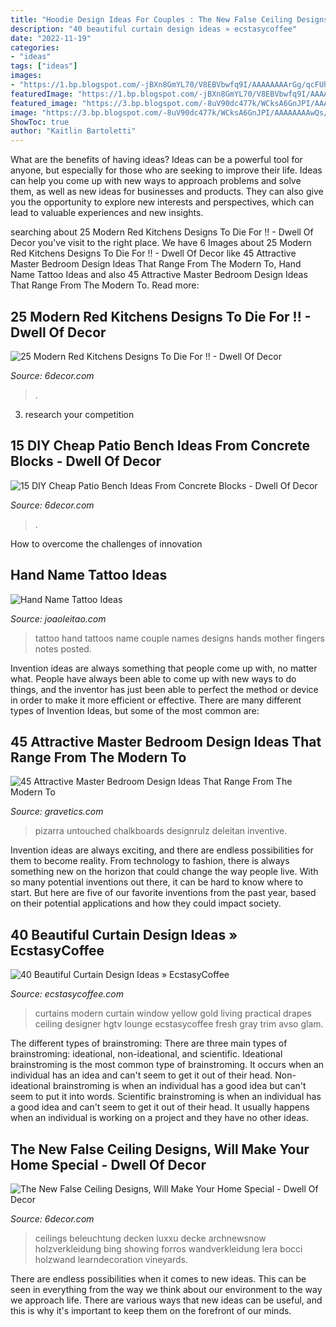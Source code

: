 ```yaml
---
title: "Hoodie Design Ideas For Couples : The New False Ceiling Designs, Will Make Your Home Special"
description: "40 beautiful curtain design ideas » ecstasycoffee"
date: "2022-11-19"
categories:
- "ideas"
tags: ["ideas"]
images:
- "https://1.bp.blogspot.com/-jBXn8GmYL70/V8EBVbwfq9I/AAAAAAAArGg/qcFUhdSyk5AZ3CyYZYnvn_v0RujBTStOgCLcB/s1600/27.jpg"
featuredImage: "https://1.bp.blogspot.com/-jBXn8GmYL70/V8EBVbwfq9I/AAAAAAAArGg/qcFUhdSyk5AZ3CyYZYnvn_v0RujBTStOgCLcB/s1600/27.jpg"
featured_image: "https://3.bp.blogspot.com/-8uV90dc477k/WCksA6GnJPI/AAAAAAAAwQs/ew5Sl62rckMbpsxhDMSDSTi0l5CAyJ69wCLcB/s1600/325235.jpg"
image: "https://3.bp.blogspot.com/-8uV90dc477k/WCksA6GnJPI/AAAAAAAAwQs/ew5Sl62rckMbpsxhDMSDSTi0l5CAyJ69wCLcB/s1600/325235.jpg"
ShowToc: true
author: "Kaitlin Bartoletti"
---
```



What are the benefits of having ideas?
Ideas can be a powerful tool for anyone, but especially for those who are seeking to improve their life. Ideas can help you come up with new ways to approach problems and solve them, as well as new ideas for businesses and products. They can also give you the opportunity to explore new interests and perspectives, which can lead to valuable experiences and new insights.

	

		
searching about 25 Modern Red Kitchens Designs To Die For !! - Dwell Of Decor you've visit to the right place. We have 6 Images about 25 Modern Red Kitchens Designs To Die For !! - Dwell Of Decor like 45 Attractive Master Bedroom Design Ideas That Range From The Modern To, Hand Name Tattoo Ideas and also 45 Attractive Master Bedroom Design Ideas That Range From The Modern To. Read more:
		
    
## 25 Modern Red Kitchens Designs To Die For !! - Dwell Of Decor

<img loading=lazy src="https://1.bp.blogspot.com/-jBXn8GmYL70/V8EBVbwfq9I/AAAAAAAArGg/qcFUhdSyk5AZ3CyYZYnvn_v0RujBTStOgCLcB/s1600/27.jpg" onerror="this.onerror=null;this.src='https://tse2.mm.bing.net/th?id=OIP.9603roDIMhyZbiMzNrfUvQHaE5&amp;pid=15.1';" alt="25 Modern Red Kitchens Designs To Die For !! - Dwell Of Decor">

_Source: 6decor.com_

>. 

	

3. research your competition 

    
## 15 DIY Cheap Patio Bench Ideas From Concrete Blocks - Dwell Of Decor

<img loading=lazy src="https://3.bp.blogspot.com/-8uV90dc477k/WCksA6GnJPI/AAAAAAAAwQs/ew5Sl62rckMbpsxhDMSDSTi0l5CAyJ69wCLcB/s1600/325235.jpg" onerror="this.onerror=null;this.src='https://tse4.mm.bing.net/th?id=OIP.pqRrmJUo2D0CMiHsgcS11wHaRw&amp;pid=15.1';" alt="15 DIY Cheap Patio Bench Ideas From Concrete Blocks - Dwell Of Decor">

_Source: 6decor.com_

>. 

	

How to overcome the challenges of innovation
 

    
## Hand Name Tattoo Ideas

<img loading=lazy src="https://www.joaoleitao.com/tattoo-name/wp-content/uploads/kids-names-hand-tattoos-idea-men.jpg" onerror="this.onerror=null;this.src='https://tse4.mm.bing.net/th?id=OIP.KOoYtz5Lcx_hq4KsB06QFgHaE7&amp;pid=15.1';" alt="Hand Name Tattoo Ideas">

_Source: joaoleitao.com_

>tattoo hand tattoos name couple names designs hands mother fingers notes posted. 

	

Invention ideas are always something that people come up with, no matter what. People have always been able to come up with new ways to do things, and the inventor has just been able to perfect the method or device in order to make it more efficient or effective. There are many different types of Invention Ideas, but some of the most common are:

    
## 45 Attractive Master Bedroom Design Ideas That Range From The Modern To

<img loading=lazy src="https://www.gravetics.com/wp-content/uploads/2017/08/Mirrored-Chalkboard.jpg" onerror="this.onerror=null;this.src='https://tse1.mm.bing.net/th?id=OIP.en_VHd-0Z9fxZX7Rt9FG4AHaLH&amp;pid=15.1';" alt="45 Attractive Master Bedroom Design Ideas That Range From The Modern To">

_Source: gravetics.com_

>pizarra untouched chalkboards designrulz deleitan inventive. 

	

Invention ideas are always exciting, and there are endless possibilities for them to become reality. From technology to fashion, there is always something new on the horizon that could change the way people live. With so many potential inventions out there, it can be hard to know where to start. But here are five of our favorite inventions from the past year, based on their potential applications and how they could impact society.

    
## 40 Beautiful Curtain Design Ideas » EcstasyCoffee

<img loading=lazy src="https://i0.wp.com/www.ecstasycoffee.com/wp-content/uploads/2016/10/Fresh-yellow-curtains.jpg" onerror="this.onerror=null;this.src='https://tse4.mm.bing.net/th?id=OIP.cAKDHP6WhAH2Lbst3UNvKwHaJ3&amp;pid=15.1';" alt="40 Beautiful Curtain Design Ideas » EcstasyCoffee">

_Source: ecstasycoffee.com_

>curtains modern curtain window yellow gold living practical drapes ceiling designer hgtv lounge ecstasycoffee fresh gray trim avso glam. 

	

The different types of brainstroming:
There are three main types of brainstroming: ideational, non-ideational, and scientific. Ideational brainstroming is the most common type of brainstroming. It occurs when an individual has an idea and can't seem to get it out of their head. Non-ideational brainstroming is when an individual has a good idea but can't seem to put it into words. Scientific brainstroming is when an individual has a good idea and can't seem to get it out of their head. It usually happens when an individual is working on a project and they have no other ideas.

    
## The New False Ceiling Designs, Will Make Your Home Special - Dwell Of Decor

<img loading=lazy src="https://3.bp.blogspot.com/-OFh5d1o-4J8/VxKxYPOf-9I/AAAAAAAAkTY/mLi3f2kdWvcnpSKWgDFWu7dPDZ8rpPayQCLcB/s1600/445.jpg" onerror="this.onerror=null;this.src='https://tse4.mm.bing.net/th?id=OIP.hEefahBFjXV7yUSjoN9pvgAAAA&amp;pid=15.1';" alt="The New False Ceiling Designs, Will Make Your Home Special - Dwell Of Decor">

_Source: 6decor.com_

>ceilings beleuchtung decken luxxu decke archnewsnow holzverkleidung bing showing forros wandverkleidung lera bocci holzwand learndecoration vineyards. 

	

There are endless possibilities when it comes to new ideas. This can be seen in everything from the way we think about our environment to the way we approach life. There are various ways that new ideas can be useful, and this is why it's important to keep them on the forefront of our minds.

